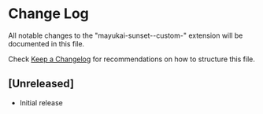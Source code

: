 # Change Log

All notable changes to the "mayukai-sunset--custom-" extension will be documented in this file.

Check [Keep a Changelog](http://keepachangelog.com/) for recommendations on how to structure this file.

## [Unreleased]

- Initial release

